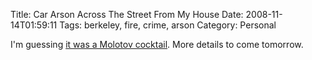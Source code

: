 Title: Car Arson Across The Street From My House
Date: 2008-11-14T01:59:11
Tags: berkeley, fire, crime, arson
Category: Personal


I'm guessing <a href="http://www.youtube.com/watch?v=Rd13wCaRfJA">it was a Molotov cocktail</a>. More details to come tomorrow.

